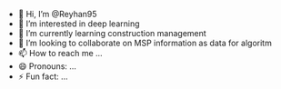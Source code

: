 - 👋 Hi, I’m @Reyhan95
- 👀 I’m interested in deep learning
- 🌱 I’m currently learning construction management
- 💞️ I’m looking to collaborate on MSP information as data for algoritm
- 📫 How to reach me ...
- 😄 Pronouns: ...
- ⚡ Fun fact: ...

<!---
Reyhan95/Reyhan95 is a ✨ special ✨ repository because its `README.md` (this file) appears on your GitHub profile.
You can click the Preview link to take a look at your changes.
--->
